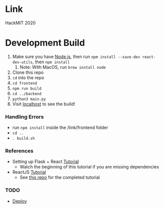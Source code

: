 # Link
HackMIT 2020

# Development Build

1. Make sure you have [Node.js](https://nodejs.org/en/download/), then run `npm install --save-dev react-dev-utils`, then `npm install`
	1. Note: With MacOS, run `brew install node`
2. Clone this repo
3. `cd` into the repo
4. `cd frontend`
5. `npm run build`
6. `cd ../backend`
7. `python3 main.py`
8. Visit [localhost](http://127.0.0.1:5000/) to see the build!

### Handling Errors
- run `npm install` inside the /link/frontend folder
- `cd ..`
- `. build.sh`

### References

* Setting up Flask + React [Tutorial](https://www.youtube.com/watch?v=YW8VG_U-m48)
  * Watch the beginning of this tutorial if you are missing dependencies
* ReactJS [Tutorial](https://reactjs.org/tutorial/tutorial.html)
  * See [this repo](https://github.com/LarynQi/tic-tac-toe) for the completed tutorial

### TODO

* [Deploy](https://blog.miguelgrinberg.com/post/how-to-deploy-a-react--flask-project)

